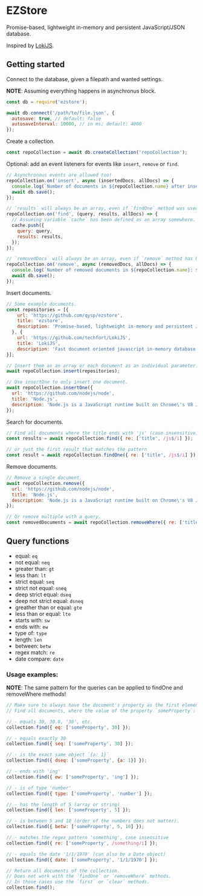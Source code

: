 # EZStore

Promise-based, lightweight in-memory and persistent JavaScript/JSON database.

Inspired by [LokiJS](https://github.com/techfort/LokiJS).

## Getting started

Connect to the database, given a filepath and wanted settings.

**NOTE**: Assuming everything happens in asynchronus block.

```js
const db = require('ezstore');

await db.connect('/path/to/file.json', {
  autosave: true, // default: false
  autosaveInterval: 10000, // in ms; default: 4000
});
```

Create a collection.
```js
const repoCollection = await db.createCollection('repoCollection');
```

Optional: add an event listeners for events like `insert`, `remove` or `find`.
```js
// Asynchronous events are allowed too!
repoCollection.on('insert', async (insertedDocs, allDocs) => {
  console.log(`Number of documents in ${repoCollection.name} after insert: ${allDocs.length}`);
  await db.save();
});

// `results` will always be an array, even if `findOne` method was used.
repoCollection.on('find', (query, results, allDocs) => {
  // Assuming variable `cache` has been defined as an array somewhere.
  cache.push({
    query: query,
    results: results,
  });
});

// `removedDocs` will always be an array, even if `remove` method has been used.
repoCollection.on('remove', async (removedDocs, allDocs) => {
  console.log(`Number of removed documents in ${repoCollection.name}: ${removedDocs.length}`);
  await db.save();
});
```

Insert documents.
```js
// Some example documents.
const repositories = [{
    url: 'https://github.com/qysp/ezstore',
    title: 'ezstore',
    description: 'Promise-based, lightweight in-memory and persistent JavaScript/JSON database.'
  }, {
    url: 'https://github.com/techfort/LokiJS',
    title: 'LokiJS',
    description: 'Fast document oriented javascript in-memory database'
}];

// Insert them as an array or each document as an individual parameter.
await repoCollection.insert(repositories);

// Use insertOne to only insert one document.
await repoCollection.insertOne({
  url: 'https://github.com/nodejs/node',
  title: 'Node.js',
  description: 'Node.js is a JavaScript runtime built on Chrome\'s V8 JavaScript engine.'
});
```

Search for documents.
```js
// Find all documents where the title ends with 'js' (case insensitive)
const results = await repoCollection.find({ re: ['title', /js$/i] });

// or just the first result that matches the pattern
const result = await repoCollection.findOne({ re: ['title', /js$/i] });
```

Remove documents.
```js
// Remove a single document.
await repoCollection.remove({
  url: 'https://github.com/nodejs/node',
  title: 'Node.js',
  description: 'Node.js is a JavaScript runtime built on Chrome\'s V8 JavaScript engine.'
});

// Or remove multiple with a query.
const removedDocuments = await repoCollection.removeWhere({ re: ['title', /js$/i] });
```

## Query functions
  * equal: `eq`
  * not equal: `neq`
  * greater than: `gt`
  * less than: `lt`
  * strict equal: `seq`
  * strict not equal: `sneq`
  * deep strict equal: `dseq`
  * deep not strict equal: `dsneq`
  * greather than or equal: `gte`
  * less than or equal: `lte`
  * starts with: `sw`
  * ends with: `ew`
  * type of: `type`
  * length: `len`
  * between: `betw`
  * regex match: `re`
  * date compare: `date`

### Usage examples:

**NOTE**: The same pattern for the queries can be applied to findOne and removeWhere methods!

```js
// Make sure to always have the document's property as the first element in the array.
// Find all documents, where the value of the property `someProperty`:

// - equals 30, 30.0, '30', etc.
collection.find({ eq: ['someProperty', 30] });

// - equals exactly 30
collection.find({ seq: ['someProperty', 30] });

// - is the exact same object `{a: 1}`
collection.find({ dseq: ['someProperty', {a: 1}] });

// - ends with 'ing'
collection.find({ ew: ['someProperty', 'ing'] });

// - is of type 'number'
collection.find({ type: ['someProperty', 'number'] });

// - has the length of 5 (array or string)
collection.find({ len: ['someProperty', 5] });

// - is between 5 and 10 (order of the numbers does not matter).
collection.find({ betw: ['someProperty', 5, 10] });

// - matches the regex pattern 'something', case insensitive
collection.find({ re: ['someProperty', /something/i] });

// - equals the date '1/1/1970' (can also be a Date object)
collection.find({ date: ['someProperty', '1/1/1970'] });

// Return all documents of the collection.
// Does not work with the `findOne` or `removeWhere` methods.
// In those cases use the `first` or `clear` methods.
collection.find();
```